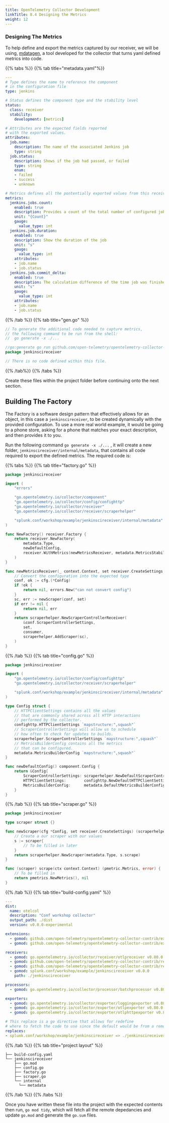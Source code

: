 ```yaml
---
title: OpenTelemetry Collector Development
linkTitle: 8.4 Designing the Metrics 
weight: 12
---
```


### Designing The Metrics

To help define and export the metrics captured by our receiver, we will be using, [mdatagen](https://github.com/open-telemetry/opentelemetry-collector-contrib/tree/main/cmd/mdatagen), a tool developed for the collector that turns yaml defined metrics into code.

{{% tabs %}}
{{% tab title="metadata.yaml"%}}

``` yaml
---
# Type defines the name to reference the component
# in the configuration file
type: jenkins

# Status defines the component type and the stability level
status:
  class: receiver
  stability:
    development: [metrics]

# Attributes are the expected fields reported
# with the exported values.
attributes:
  job.name:
    description: The name of the associated Jenkins job
    type: string
  job.status:
    description: Shows if the job had passed, or failed
    type: string
    enum:
    - failed
    - success
    - unknown

# Metrics defines all the pontentially exported values from this receiver. 
metrics:
  jenkins.jobs.count:
    enabled: true
    description: Provides a count of the total number of configured jobs
    unit: "{Count}"
    gauge:
      value_type: int
  jenkins.job.duration:
    enabled: true
    description: Show the duration of the job
    unit: "s"
    gauge:
      value_type: int
    attributes:
    - job.name
    - job.status
  jenkins.job.commit_delta:
    enabled: true
    description: The calculation difference of the time job was finished minus commit timestamp
    unit: "s"
    gauge:
      value_type: int
    attributes:
    - job.name
    - job.status
```

{{% /tab %}}
{{% tab title="gen.go" %}}

``` go
// To generate the additional code needed to capture metrics, 
// the following command to be run from the shell:
//  go generate -x ./...

//go:generate go run github.com/open-telemetry/opentelemetry-collector-contrib/cmd/mdatagen@v0.80.0 metadata.yaml
package jenkinscireceiver

// There is no code defined within this file.
```

{{% /tab%}}
{{% /tabs %}}

Create these files within the project folder before continuing onto the next section.

## Building The Factory

The Factory is a software design pattern that effectively allows for an object, in this case a `jenkinscireceiver`, to be created
dynamically with the provided configuration. To use a more real world example, it would be going to a phone store, asking for a phone
that matches your exact description, and then provides it to you.

Run the following command `go generate -x ./...` , it will create a new folder, `jenkinscireceiver/internal/metadata`,
that contains all code required to export the defined metrics. The required code is:

{{% tabs %}}
{{% tab title="factory.go" %}}

``` go
package jenkinscireceiver

import (
    "errors"

    "go.opentelemetry.io/collector/component"
    "go.opentelemetry.io/collector/config/confighttp"
    "go.opentelemetry.io/collector/receiver"
    "go.opentelemetry.io/collector/receiver/scraperhelper"

    "splunk.conf/workshop/example/jenkinscireceiver/internal/metadata"
)

func NewFactory() receiver.Factory {
    return receiver.NewFactory(
        metadata.Type,
        newDefaultConfig,
        receiver.WithMetrics(newMetricsReceiver, metadata.MetricsStability),
    )
}

func newMetricsReceiver(_ context.Context, set receiver.CreateSettings, cfg component.Config, consumer consumer.Metrics) (receiver.Metrics, error) {
    // Convert the configuration into the expected type
    conf, ok := cfg.(*Config)
    if !ok {
        return nil, errors.New("can not convert config")
    }
    sc, err := newScraper(conf, set)
    if err != nil {
        return nil, err
    }
    return scraperhelper.NewScraperControllerReceiver(
        &conf.ScraperControllerSettings,
        set,
        consumer,
        scraperhelper.AddScraper(sc),
    )
}
```

{{% /tab %}}
{{% tab title="config.go" %}}

``` go
package jenkinscireceiver

import (
    "go.opentelemetry.io/collector/config/confighttp"
    "go.opentelemetry.io/collector/receiver/scraperhelper"

    "splunk.conf/workshop/example/jenkinscireceiver/internal/metadata"
)

type Config struct {
    // HTTPClientSettings contains all the values
    // that are commonly shared across all HTTP interactions
    // performed by the collector.
    confighttp.HTTPClientSettings `mapstructure:",squash"`
    // ScraperControllerSettings will allow us to schedule 
    // how often to check for updates to builds.
    scraperhelper.ScraperControllerSettings `mapstructure:",squash"`
    // MetricsBuilderConfig contains all the metrics
    // that can be configured.
    metadata.MetricsBuilderConfig `mapstructure:",squash"`
}

func newDefaultConfig() component.Config {
    return &Config{
        ScraperControllerSettings: scraperhelper.NewDefaultScraperControllerSettings(metadata.Type),
        HTTPClientSettings:        confighttp.NewDefaultHTTPClientSettings(),
        MetricsBuilderConfig:      metadata.DefaultMetricsBuilderConfig(),
    }
}
```

{{% /tab %}}
{{% tab title="scraper.go" %}}

``` go
package jenkinscireceiver

type scraper struct {}

func newScraper(cfg *Config, set receiver.CreateSettings) (scraperhelper.Scraper, error) {
    // Create a our scraper with our values 
    s := scraper{
        // To be filled in later
    }
    return scraperhelper.NewScraper(metadata.Type, s.scrape)
}

func (scraper) scrape(ctx context.Context) (pmetric.Metrics, error) {
    // To be filled in
    return pmetrics.NewMetrics(), nil
}
```

{{% /tab %}}
{{% tab title="build-config.yaml" %}}

``` yaml
---
dist:
  name: otelcol
  description: "Conf workshop collector"
  output_path: ./dist
  version: v0.0.0-experimental

extensions:
  - gomod: github.com/open-telemetry/opentelemetry-collector-contrib/extension/basicauthextension v0.80.0
  - gomod: github.com/open-telemetry/opentelemetry-collector-contrib/extension/healthcheckextension v0.80.0

receivers:
  - gomod: go.opentelemetry.io/collector/receiver/otlpreceiver v0.80.0
  - gomod: github.com/open-telemetry/opentelemetry-collector-contrib/receiver/jaegerreceiver v0.80.0
  - gomod: github.com/open-telemetry/opentelemetry-collector-contrib/receiver/prometheusreceiver v0.80.0
  - gomod: splunk.conf/workshop/example/jenkinscireceiver v0.0.0
    path: ./jenkinscireceiver

processors:
  - gomod: go.opentelemetry.io/collector/processor/batchprocessor v0.80.0

exporters:
  - gomod: go.opentelemetry.io/collector/exporter/loggingexporter v0.80.0
  - gomod: go.opentelemetry.io/collector/exporter/otlpexporter v0.80.0
  - gomod: go.opentelemetry.io/collector/exporter/otlphttpexporter v0.80.0

# This replace is a go directive that allows for redefine
# where to fetch the code to use since the default would be from a remote project.
replaces:
- splunk.conf/workshop/example/jenkinscireceiver => ./jenkinscireceiver
```

{{% /tab %}}
{{% tab title="project layout" %}}

``` text
├── build-config.yaml
└── jenkinscireceiver
    ├── go.mod
    ├── config.go
    ├── factory.go
    ├── scraper.go
    └── internal
      └── metadata
```

{{% /tab %}}
{{% /tabs %}}

Once you have written these file into the project with the expected contents then run, `go mod tidy`, which will fetch all the remote depedancies and update `go.mod` and generate the `go.sum` files.

